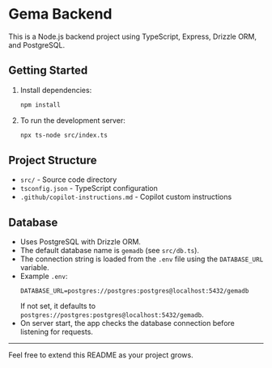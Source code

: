 # Gema Backend

This is a Node.js backend project using TypeScript, Express, Drizzle ORM, and PostgreSQL.

## Getting Started

1. Install dependencies:
   ```sh
   npm install
   ```
2. To run the development server:
   ```sh
   npx ts-node src/index.ts
   ```

## Project Structure

- `src/` - Source code directory
- `tsconfig.json` - TypeScript configuration
- `.github/copilot-instructions.md` - Copilot custom instructions

## Database

- Uses PostgreSQL with Drizzle ORM.
- The default database name is `gemadb` (see `src/db.ts`).
- The connection string is loaded from the `.env` file using the `DATABASE_URL` variable.
- Example `.env`:
  ```env
  DATABASE_URL=postgres://postgres:postgres@localhost:5432/gemadb
  ```
  If not set, it defaults to `postgres://postgres:postgres@localhost:5432/gemadb`.
- On server start, the app checks the database connection before listening for requests.

---

Feel free to extend this README as your project grows.
